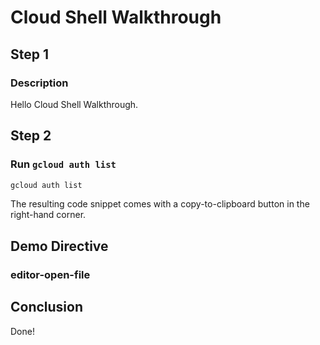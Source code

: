 # Cloud Shell Walkthrough

## Step 1

### Description

Hello Cloud Shell Walkthrough.

## Step 2

### Run `gcloud auth list`

```bash
gcloud auth list
```

The resulting code snippet comes with a copy-to-clipboard button in the right-hand corner.


## Demo Directive

### editor-open-file

<walkthrough-editor-open-file filePath="cloudshell_open/cloudshell-walkthrough/README.md" text="Open and edit file README.md">
</walkthrough-editor-open-file>

## Conclusion

Done!
